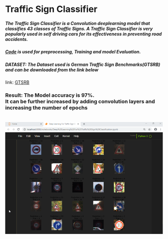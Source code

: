 <H1>  Traffic Sign Classifier</H>

<H5>The Traffic Sign Classifier is a Convolution deeplearning model that classifies 43 classes of Traffic Signs. A Traffic Sign Classifier is very popularly used in self driving cars for its effectiveness in preventing road accidents.</H5>
<H5><a href = "https://github.com/4vedi/Traffic_Sign_Classifier/blob/master/Trafficsignclassifier.py">Code</a> is used for preprocessing, Training and model Evaluation.</H>

<H5> DATASET: The Dataset used is German Traffic Sign Benchmarks(GTSRB) and can be downloaded from the link below</H5>
        link: <a href = "http://benchmark.ini.rub.de/?section=gtsrb&subsection=dataset">GTSRB</a>
  
  <H3> Result: </H>
  The Model accuracy is 97%.</br> It can be further increased by adding convolution layers and increasing the number of epochs</br></br>
  
  ![RESULT](https://github.com/4vedi/Traffic_Sign_Classifier/blob/master/Result.png)
  
  
